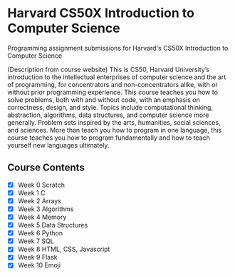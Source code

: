 # Harvard CS50X Introduction to Computer Science
Programming assignment submissions for Harvard's CS50X Introduction to Computer Science

(Description from course website) This is CS50, Harvard University’s introduction to the intellectual enterprises of computer science and the art of programming, for concentrators and non-concentrators alike, with or without prior programming experience. This course teaches you how to solve problems, both with and without code, with an emphasis on correctness, design, and style. Topics include computational thinking, abstraction, algorithms, data structures, and computer science more generally. Problem sets inspired by the arts, humanities, social sciences, and sciences. More than teach you how to program in one language, this course teaches you how to program fundamentally and how to teach yourself new languages ultimately. 

## Course Contents
- [x] Week 0 Scratch
- [x] Week 1 C
- [x] Week 2 Arrays
- [x] Week 3 Algorithms
- [x] Week 4 Memory
- [x] Week 5 Data Structures
- [x] Week 6 Python
- [x] Week 7 SQL
- [x] Week 8 HTML, CSS, Javascript
- [x] Week 9 Flask
- [x] Week 10 Emoji
